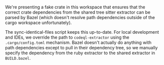 We're presenting a fake crate in this workspace that ensures that the correct crate dependencies from the shared tree sitter
extractor can be parsed by Bazel (which doesn't resolve path dependencies outside of the cargo workspace unfortunately).

The sync-identical-files script keeps this up-to-date.
For local development and IDEs, we override the path to `codeql-extractor` using the `.cargo/config.toml` mechanism.
Bazel doesn't actually do anything with path dependencies except to pull in their dependency tree, so we manually
specify the dependency from the ruby extractor to the shared extractor in `BUILD.bazel`.
